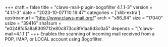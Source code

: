 +++
draft = false
title = "claws-mail-plugin-bogofilter 4.1.1-3"
version = "4.1.1-3"
date = "2023-10-07T10:16:47"
categories = ['xlib-extra']
upstreamurl = "http://www.claws-mail.org/"
arch = "x86_64"
size = "17040"
usize = "39416"
sha1sum = "e0248fd5a8a8309712e80c873cc8fe1aa6d3c0a5"
depends = "['claws-mail=4.1.1']"
+++
Enables the scanning of incoming mail received from a POP, IMAP, or LOCAL account using Bogofilter.